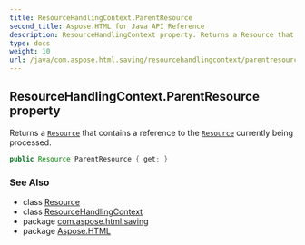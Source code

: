 ```yaml
---
title: ResourceHandlingContext.ParentResource
second_title: Aspose.HTML for Java API Reference
description: ResourceHandlingContext property. Returns a Resource that contains a reference to the Resource currently being processed
type: docs
weight: 10
url: /java/com.aspose.html.saving/resourcehandlingcontext/parentresource/
---
```

## ResourceHandlingContext.ParentResource property

Returns a [`Resource`](../../resource/) that contains a reference to the [`Resource`](../../resource/) currently being processed.

```java
public Resource ParentResource { get; }
```

### See Also

* class [Resource](../../resource/)
* class [ResourceHandlingContext](../)
* package [com.aspose.html.saving](../../../com.aspose.html.saving/)
* package [Aspose.HTML](../../../)
